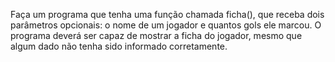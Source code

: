 Faça um programa que tenha uma função chamada ficha(), que receba dois parâmetros opcionais:
o nome de um jogador e quantos gols ele marcou. O programa deverá ser capaz de mostrar a ficha
do jogador, mesmo que algum dado não tenha sido informado corretamente.